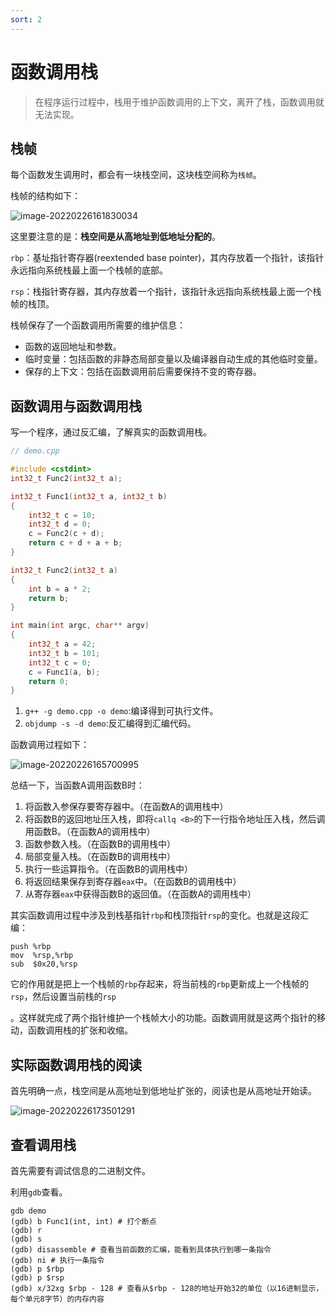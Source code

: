 ```yaml
---
sort: 2
---
```


# 函数调用栈

> 在程序运行过程中，栈用于维护函数调用的上下文，离开了栈，函数调用就无法实现。

## 栈帧

每个函数发生调用时，都会有一块栈空间，这块栈空间称为`栈帧`。

栈帧的结构如下：

![image-20220226161830034](https://cdn.jsdelivr.net/gh/AZMDDY/imgs/img/image-20220226161830034.png)

这里要注意的是：**栈空间是从高地址到低地址分配的**。

`rbp`：基址指针寄存器(reextended base pointer)，其内存放着一个指针，该指针永远指向系统栈最上面一个栈帧的底部。

`rsp`：栈指针寄存器，其内存放着一个指针，该指针永远指向系统栈最上面一个栈帧的栈顶。

栈帧保存了一个函数调用所需要的维护信息：

+ 函数的返回地址和参数。
+ 临时变量：包括函数的非静态局部变量以及编译器自动生成的其他临时变量。
+ 保存的上下文：包括在函数调用前后需要保持不变的寄存器。

## 函数调用与函数调用栈

写一个程序，通过反汇编，了解真实的函数调用栈。

```cpp
// demo.cpp

#include <cstdint>
int32_t Func2(int32_t a);

int32_t Func1(int32_t a, int32_t b)
{
    int32_t c = 10;
    int32_t d = 0;
    c = Func2(c + d);
    return c + d + a + b;
}

int32_t Func2(int32_t a)
{
    int b = a * 2;
    return b;
}

int main(int argc, char** argv)
{
    int32_t a = 42;
    int32_t b = 101;
    int32_t c = 0;
    c = Func1(a, b);
    return 0;
}
```

1. `g++ -g demo.cpp -o demo`:编译得到可执行文件。
2. `objdump -s -d demo`:反汇编得到汇编代码。



函数调用过程如下：

<img src="https://cdn.jsdelivr.net/gh/AZMDDY/imgs/img/image-20220226165700995.png" alt="image-20220226165700995"  />

总结一下，当函数A调用函数B时：

1. 将函数入参保存要寄存器中。（在函数A的调用栈中）
2. 将函数B的返回地址压入栈，即将`callq <B>`的下一行指令地址压入栈，然后调用函数B。（在函数A的调用栈中）
3. 函数参数入栈。（在函数B的调用栈中）
4. 局部变量入栈。（在函数B的调用栈中）
5. 执行一些运算指令。（在函数B的调用栈中）
6. 将返回结果保存到寄存器`eax`中。（在函数B的调用栈中）
7. 从寄存器`eax`中获得函数B的返回值。（在函数A的调用栈中）



其实函数调用过程中涉及到栈基指针`rbp`和栈顶指针`rsp`的变化。也就是这段汇编：

```assembly
push %rbp
mov  %rsp,%rbp
sub  $0x20,%rsp
```

它的作用就是把上一个栈帧的`rbp`存起来，将当前栈的`rbp`更新成上一个栈帧的`rsp`，然后设置当前栈的`rsp`

。这样就完成了两个指针维护一个栈帧大小的功能。函数调用就是这两个指针的移动，函数调用栈的扩张和收缩。



## 实际函数调用栈的阅读

首先明确一点，栈空间是从高地址到低地址扩张的，阅读也是从高地址开始读。

![image-20220226173501291](https://cdn.jsdelivr.net/gh/AZMDDY/imgs/img/image-20220226173501291.png)



## 查看调用栈

首先需要有调试信息的二进制文件。

利用`gdb`查看。

```shell
gdb demo
(gdb) b Func1(int, int) # 打个断点
(gdb) r 
(gdb) s 
(gdb) disassemble # 查看当前函数的汇编，能看到具体执行到哪一条指令
(gdb) ni # 执行一条指令
(gdb) p $rbp 
(gdb) p $rsp
(gdb) x/32xg $rbp - 128 # 查看从$rbp - 128的地址开始32的单位（以16进制显示，每个单元8字节）的内存内容
```

